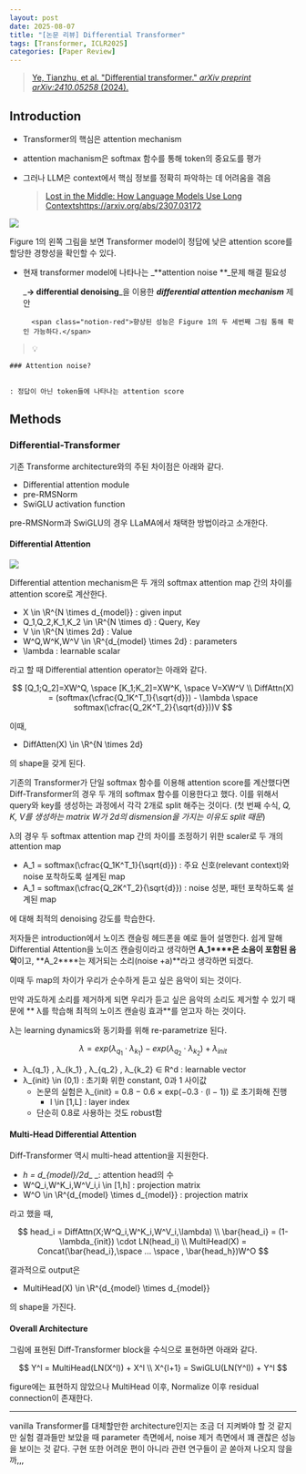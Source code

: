 ```yaml
---
layout: post
date: 2025-08-07
title: "[논문 리뷰] Differential Transformer"
tags: [Transformer, ICLR2025]
categories: [Paper Review]
---
```


> [Ye, Tianzhu, et al. "Differential transformer." ](https://arxiv.org/abs/2410.05258)[_arXiv preprint arXiv:2410.05258_](https://arxiv.org/abs/2410.05258)[ (2024).](https://arxiv.org/abs/2410.05258)



## Introduction

- Transformer의 핵심은 attention mechanism
- attention machanism은 softmax 함수를 통해 token의 중요도를 평가
- 그러나 LLM은 context에서 핵심 정보를 정확히 파악하는 데 어려움을 겪음

	> [Lost in the Middle: How Language Models Use Long Contextshttps://arxiv.org/abs/2307.03172](https://arxiv.org/abs/2307.03172)


![](https://prod-files-secure.s3.us-west-2.amazonaws.com/542b861c-36a8-4051-84e5-8804b6728dba/9083ea56-691a-4752-ae26-47f403431ac8/image.png?X-Amz-Algorithm=AWS4-HMAC-SHA256&X-Amz-Content-Sha256=UNSIGNED-PAYLOAD&X-Amz-Credential=ASIAZI2LB466Y46KPGEA%2F20250925%2Fus-west-2%2Fs3%2Faws4_request&X-Amz-Date=20250925T210106Z&X-Amz-Expires=3600&X-Amz-Security-Token=IQoJb3JpZ2luX2VjEPX%2F%2F%2F%2F%2F%2F%2F%2F%2F%2FwEaCXVzLXdlc3QtMiJHMEUCIQCGs3EWSEOx3%2BuBHcikf3o%2F3jVaVo9RKZXPuvMeTV15lQIgbDfM5%2FjFghtALEKPhGtdiVX4tbKngaT%2Bq6U%2Bw73xBAoq%2FwMIfhAAGgw2Mzc0MjMxODM4MDUiDOlRotgQWtVEVToeMCrcAzG0Ge7Wzx%2F7Nv1mxUVUQFnWHArU4mU8o8RqwYrqnJsuKNWqwj%2BC0k%2BwvNm%2BzcBw%2Fdq1Pcb3GYpT4Kh3tujJF8Ch7R1BAZ1dXutDHWbPUAFNjS476vbO4yCzAUUpiIcva4pop7MtBiyva87xmG717tNgMgL%2F3o3Y0rTOpAlagzMun2tiDnws9ovXA0EpuJY%2Bt%2ByBqiozzUk6ykebkp%2BqmEU6G1pN4k4vvYZHQ62vxOzqEM%2BbCIK5pdG0FtbxfVwdN%2FS%2F8m5vrfqRfR8vvewDulpqqOoh42hVNwmq%2BBJ2ohSgpSAAMXt9Xz4xI802k8uQOFqM3fWiLDe0Wxr6Gh28Z5%2B6VnAKU4%2F15jAfahd2zpgFgnZpD9fOeatwUp%2FDByK%2BH7dWDrwHxaypKBRAwEdEt82y4MsUbulgAqXUdTUtdNYHXM6M3EQj5BrrClLUapsN6tFMYU55KafM%2Bwgbn9El7XIqUjlmI%2FNt4%2BwGe%2FfJ8BpL4%2F4EopLbRdnd7a8lR1ZLHi8RjrBSLx1Cux%2FakwsN%2BxZvn5Iv15DW7uiRFEUHqFph4yn1fa9N8usu%2F6fe%2BXcZjwnsb2EhJqeEh88DLr6mDbQ%2FIFXtk%2BeBBGBeswmbpdhENjNsFg4rFBSQJoJZMIbY1sYGOqUBHGYDsebfs7eIHjsBTzGUPxiVSgtt5zNbmrtre0Sb87UVscEoWIXrfgdPyvai8OdsAezuqX%2FQMiaSzJorbIP2EpR1B8uzt9zujKmO4JBgL1zgzK7fb%2FilSGKAtmGuXuwixTmw5WVvUug%2F0pL6XHAa99jw6opXNWPSz8Ob5%2BRCN3scGzGzpXsZMUPimnKaNCKi2GtXYlUtvcYRB6Pq1iwQRAFs3KQz&X-Amz-Signature=ca11b485edd36e62563501d05e73213a332b3358f7088d0e51cb6fce3cfdbac0&X-Amz-SignedHeaders=host&x-amz-checksum-mode=ENABLED&x-id=GetObject)


Figure 1의 왼쪽 그림을 보면 Transformer model이 정답에 낮은 attention score를 할당한 경향성을 확인할 수 있다.

- 현재 transformer model에 나타나는 _**attention noise **_문제 해결 필요성

	_**→ differential denoising**_을 이용한 _**differential attention mechanism**_ 제안


		<span class="notion-red">향상된 성능은 Figure 1의 두 세번째 그림 통해 확인 가능하다.</span>


> 💡 


	### Attention noise?


	: 정답이 아닌 token들에 나타나는 attention score



## Methods



### Differential-Transformer


기존 Transforme architecture와의 주된 차이점은 아래와 같다.

- Differential attention module
- pre-RMSNorm
- SwiGLU activation function

pre-RMSNorm과 SwiGLU의 경우 LLaMA에서 채택한 방법이라고 소개한다.



#### Differential Attention


![](https://prod-files-secure.s3.us-west-2.amazonaws.com/542b861c-36a8-4051-84e5-8804b6728dba/116d70b2-1963-4810-9167-f4c7d8a06e8f/image.png?X-Amz-Algorithm=AWS4-HMAC-SHA256&X-Amz-Content-Sha256=UNSIGNED-PAYLOAD&X-Amz-Credential=ASIAZI2LB466Y46KPGEA%2F20250925%2Fus-west-2%2Fs3%2Faws4_request&X-Amz-Date=20250925T210106Z&X-Amz-Expires=3600&X-Amz-Security-Token=IQoJb3JpZ2luX2VjEPX%2F%2F%2F%2F%2F%2F%2F%2F%2F%2FwEaCXVzLXdlc3QtMiJHMEUCIQCGs3EWSEOx3%2BuBHcikf3o%2F3jVaVo9RKZXPuvMeTV15lQIgbDfM5%2FjFghtALEKPhGtdiVX4tbKngaT%2Bq6U%2Bw73xBAoq%2FwMIfhAAGgw2Mzc0MjMxODM4MDUiDOlRotgQWtVEVToeMCrcAzG0Ge7Wzx%2F7Nv1mxUVUQFnWHArU4mU8o8RqwYrqnJsuKNWqwj%2BC0k%2BwvNm%2BzcBw%2Fdq1Pcb3GYpT4Kh3tujJF8Ch7R1BAZ1dXutDHWbPUAFNjS476vbO4yCzAUUpiIcva4pop7MtBiyva87xmG717tNgMgL%2F3o3Y0rTOpAlagzMun2tiDnws9ovXA0EpuJY%2Bt%2ByBqiozzUk6ykebkp%2BqmEU6G1pN4k4vvYZHQ62vxOzqEM%2BbCIK5pdG0FtbxfVwdN%2FS%2F8m5vrfqRfR8vvewDulpqqOoh42hVNwmq%2BBJ2ohSgpSAAMXt9Xz4xI802k8uQOFqM3fWiLDe0Wxr6Gh28Z5%2B6VnAKU4%2F15jAfahd2zpgFgnZpD9fOeatwUp%2FDByK%2BH7dWDrwHxaypKBRAwEdEt82y4MsUbulgAqXUdTUtdNYHXM6M3EQj5BrrClLUapsN6tFMYU55KafM%2Bwgbn9El7XIqUjlmI%2FNt4%2BwGe%2FfJ8BpL4%2F4EopLbRdnd7a8lR1ZLHi8RjrBSLx1Cux%2FakwsN%2BxZvn5Iv15DW7uiRFEUHqFph4yn1fa9N8usu%2F6fe%2BXcZjwnsb2EhJqeEh88DLr6mDbQ%2FIFXtk%2BeBBGBeswmbpdhENjNsFg4rFBSQJoJZMIbY1sYGOqUBHGYDsebfs7eIHjsBTzGUPxiVSgtt5zNbmrtre0Sb87UVscEoWIXrfgdPyvai8OdsAezuqX%2FQMiaSzJorbIP2EpR1B8uzt9zujKmO4JBgL1zgzK7fb%2FilSGKAtmGuXuwixTmw5WVvUug%2F0pL6XHAa99jw6opXNWPSz8Ob5%2BRCN3scGzGzpXsZMUPimnKaNCKi2GtXYlUtvcYRB6Pq1iwQRAFs3KQz&X-Amz-Signature=022d02fa9b54b7ea94789c3833f4e42e3ad003ab1bf1d42587af66870970812f&X-Amz-SignedHeaders=host&x-amz-checksum-mode=ENABLED&x-id=GetObject)


Differential attention mechanism은 두 개의 softmax attention map 간의 차이를 attention score로 계산한다.

- X \in \R^{N \times d\_{model}} : given input
- Q\_1,Q\_2,K\_1,K\_2 \in \R^{N \times d} : Query, Key
- V \in \R^{N \times 2d} : Value
- W^Q,W^K,W^V \in \R^{d\_{model} \times 2d} : parameters
- \lambda : learnable scalar

라고 할 때 Differential attention operator는 아래와 같다.


$$
[Q_1;Q_2]=XW^Q, \space [K_1;K_2]=XW^K, \space V=XW^V \\
DiffAttn(X) = (softmax(\cfrac{Q_1K^T_1}{\sqrt{d}}) - \lambda \space softmax(\cfrac{Q_2K^T_2}{\sqrt{d}}))V
$$


이때,

- DiffAtten(X) \in \R^{N \times 2d}

의 shape을 갖게 된다.


기존의 Transformer가 단일 softmax 함수를 이용해 attention score를 계산했다면 Diff-Transformer의 경우 두 개의 softmax 함수를 이용한다고 했다. 이를 위해서 query와 key를 생성하는 과정에서 각각 2개로 split 해주는 것이다. <span class="notion-red">(첫 번째 수식, </span><span class="notion-red">_Q, K, V를 생성하는 matrix W가 2d의 dismension을 가지는 이유도 split 때문_</span><span class="notion-red">)</span>


 λ의 경우 두 softmax attention map 간의 차이를 조정하기 위한 scaler로 두 개의 attention map

- A\_1 = softmax(\cfrac{Q\_1K^T\_1}{\sqrt{d}}) : 주요 신호(relevant context)와 noise 포착하도록 설계된 map
- A\_1 = softmax(\cfrac{Q\_2K^T\_2}{\sqrt{d}}) : noise 성분, 패턴 포착하도록 설계된 map 

에 대해 최적의 denoising 강도를 학습한다.


저자들은 introduction에서 노이즈 캔슬링 헤드폰을 예로 들어 설명한다. 쉽게 말해 Differential Attention을 노이즈 캔슬링이라고 생각하면 **A\_1****은 소음이 포함된 음악**이고, **A\_2****는 제거되는 소리(noise +a)**라고 생각하면 되겠다. 


이때 두 map의 차이가 우리가 순수하게 듣고 싶은 음악이 되는 것이다. 


만약 과도하게 소리를 제거하게 되면 우리가 듣고 싶은 음악의 소리도 제거할 수 있기 때문에 ** λ를 학습해 최적의 노이즈 캔슬링 효과**를 얻고자 하는 것이다.


λ는 learning dynamics와 동기화를 위해 re-parametrize 된다.


$$
\lambda = exp(\lambda_{q_1} \cdot \lambda_{k_1}) - exp(\lambda_{q_2} \cdot \lambda_{k_2}) + \lambda_{init}
$$

- λ\_{q\_1} , λ\_{k\_1} , λ\_{q\_2} , λ\_{k\_2} ∈ R^d : learnable vector
- λ\_{init} \in (0,1) : 초기화 위한 constant, 0과 1 사이값
	- 논문의 실험은 λ\_{init} = 0.8 − 0.6 × exp(−0.3 · (l − 1)) 로 초기화해 진행
		- l \in [1,L] : layer index
	- 단순히 0.8로 사용하는 것도 robust함


#### **Multi-Head Differential Attention**


Diff-Transformer 역시 multi-head attention을 지원한다.

- _h = d\_{model}/2d__ _: attention head의 수
- W^Q\_i,W^K\_i,W^V\_i,i \in [1,h] : projection matrix
- W^O \in \R^{d\_{model} \times d\_{model}} : projection matrix

라고 했을 때,


$$
head_i = DiffAttn(X;W^Q_i,W^K_i,W^V_i,\lambda) \\
\bar{head_i} = (1-\lambda_{init}) \cdot LN(head_i) \\
MultiHead(X) = Concat(\bar{head_i},\space ... \space , \bar{head_h})W^O
$$


결과적으로 output은

- MultiHead(X) \in \R^{d\_{model} \times d\_{model}}

의 shape을 가진다.



#### Overall Architecture


그림에 표현된 Diff-Transformer block을 수식으로 표현하면 아래와 같다.


$$
Y^l = MultiHead(LN(X^l)) + X^l \\
X^{l+1} = SwiGLU(LN(Y^l)) + Y^l
$$


figure에는 표현하지 않았으나 MultiHead 이후, Normalize 이후 residual connection이 존재한다.


---


vanilla Transformer를 대체할만한 architecture인지는 조금 더 지켜봐야 할 것 같지만 실험 결과들만 보았을 때 parameter 측면에서, noise 제거 측면에서 꽤 괜찮은 성능을 보이는 것 같다. 구현 또한 어려운 편이 아니라 관련 연구들이 곧 쏟아져 나오지 않을까,,,

